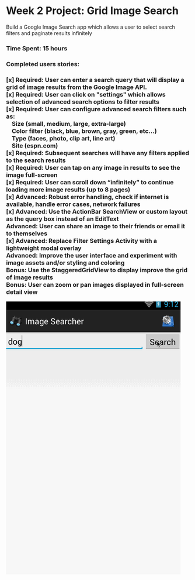 <h1> Week 2 Project: Grid Image Search </h1>

Build a Google Image Search app which allows a user to select search filters and paginate results infinitely

<h3>Time Spent: 15 hours </h3>

<h3>Completed users stories:<h3>

[x] Required: User can enter a search query that will display a grid of image results from the Google Image API.<br>
[x] Required: User can click on "settings" which allows selection of advanced search options to filter results<br>
[x] Required: User can configure advanced search filters such as:<br>
&nbsp;&nbsp;&nbsp;&nbsp;Size (small, medium, large, extra-large)<br>
&nbsp;&nbsp;&nbsp;&nbsp;Color filter (black, blue, brown, gray, green, etc...)<br>
&nbsp;&nbsp;&nbsp;&nbsp;Type (faces, photo, clip art, line art)<br>
&nbsp;&nbsp;&nbsp;&nbsp;Site (espn.com)<br>
[x] Required: Subsequent searches will have any filters applied to the search results<br>
[x] Required: User can tap on any image in results to see the image full-screen<br>
[x] Required: User can scroll down “infinitely” to continue loading more image results (up to 8 pages)<br>
[x] Advanced: Robust error handling, check if internet is available, handle error cases, network failures<br>
[x] Advanced: Use the ActionBar SearchView or custom layout as the query box instead of an EditText<br>
Advanced: User can share an image to their friends or email it to themselves<br>
[x] Advanced: Replace Filter Settings Activity with a lightweight modal overlay<br>
Advanced: Improve the user interface and experiment with image assets and/or styling and coloring<br>
Bonus: Use the StaggeredGridView to display improve the grid of image results<br>
Bonus: User can zoom or pan images displayed in full-screen detail view<br>

![Alt text](https://github.com/cassiomo/MyImageSearcher/blob/master/imagesearch.gif "imagesearch.gif")
